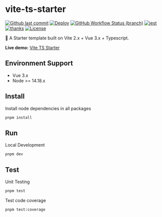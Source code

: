# vite-ts-starter

[![Github last commit](https://img.shields.io/github/last-commit/pdsuwwz/vite-ts-starter)](https://github.com/pdsuwwz/vite-ts-starter)
[![Deploy](https://github.com/pdsuwwz/vite-ts-starter/workflows/gh-pages/badge.svg)](https://github.com/pdsuwwz/vite-ts-starter/actions/workflows/deploy.yml)
[![GitHub Workflow Status (branch)](https://img.shields.io/github/workflow/status/pdsuwwz/vite-ts-starter/gh-pages/main)](https://github.com/pdsuwwz/vite-ts-starter/deployments/activity_log?environment=github-pages)
[![jest](https://jestjs.io/img/jest-badge.svg)](https://github.com/facebook/jest)
[![thanks](https://badgen.net/badge/thanks/♥/pink)](https://github.com/pdsuwwz)
[![License](https://img.shields.io/github/license/pdsuwwz/vite-ts-starter?color=blue)](https://github.com/pdsuwwz/vite-ts-starter/blob/main/LICENSE)

🐬  A Starter template built on Vite 2.x + Vue 3.x + Typescript.

**Live demo:** [Vite TS Starter](https://pdsuwwz.github.io/vite-ts-starter)

## Environment Support

* Vue 3.x
* Node >= 14.18.x

## Install

Install node dependencies in all packages

```bash
pnpm install
```

## Run

Local Development

```bash
pnpm dev
```

## Test

Unit Testing

```bash
pnpm test
```

Test code coverage

```bash
pnpm test:coverage
```
